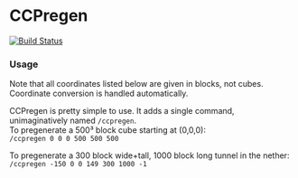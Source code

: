 # CCPregen

[![Build Status](https://jenkins.daporkchop.net/job/Minecraft/job/CCPregen/job/master/badge/icon)](https://jenkins.daporkchop.net/job/Minecraft/job/CCPregen/job/master/)


### Usage

Note that all coordinates listed below are given in blocks, not cubes. Coordinate conversion is handled automatically.

CCPregen is pretty simple to use. It adds a single command, unimaginatively named `/ccpregen`.  
To pregenerate a 500³ block cube starting at (0,0,0):  
`/ccpregen 0 0 0 500 500 500`

To pregenerate a 300 block wide+tall, 1000 block long tunnel in the nether:  
`/ccpregen -150 0 0 149 300 1000 -1`

